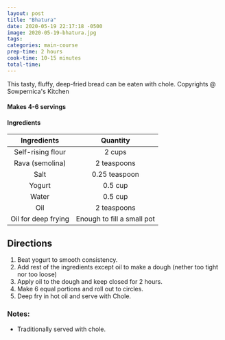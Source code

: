 ```yaml
---
layout: post
title: "Bhatura"
date: 2020-05-19 22:17:18 -0500
image: 2020-05-19-bhatura.jpg
tags:
categories: main-course
prep-time: 2 hours
cook-time: 10-15 minutes
total-time:
---
```


This tasty, fluffy, deep-fried bread can be eaten with chole.
Copyrights @ Sowpernica's Kitchen

#### Makes 4-6 servings

#### Ingredients

|     Ingredients     |          Quantity          |
|:-------------------:|:--------------------------:|
|  Self-rising flour  |           2 cups           |
|   Rava (semolina)   |         2 teaspoons        |
|         Salt        |        0.25 teaspoon       |
|        Yogurt       |           0.5 cup          |
|        Water        |           0.5 cup          |
|         Oil         |         2 teaspoons        |
| Oil for deep frying | Enough to fill a small pot |

## Directions

1.	Beat yogurt to smooth consistency.
2.	Add rest of the ingredients except oil to make a dough (nether too tight nor too loose)
3.	Apply oil to the dough and keep closed for 2 hours.
4.	Make 6 equal portions and roll out to circles.
5.	Deep fry in hot oil and serve with Chole.

### Notes:

* Traditionally served with chole.
